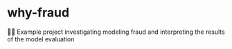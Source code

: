 # why-fraud
🕵🏽 Example project investigating modeling fraud and interpreting the results of the model evaluation
